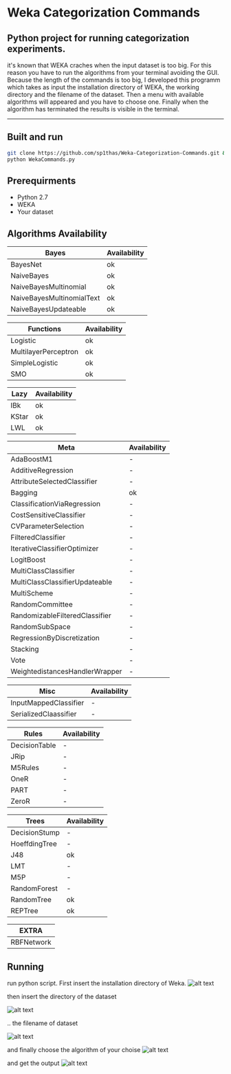 # Weka Categorization Commands
## Python project for running categorization experiments.
it's known that WEKA craches when the input dataset is too big. For this reason you have to run the algorithms from your terminal avoiding the GUI. Because the length of the commands is too big, I developed this programm which takes as input the installation directory of WEKA, the working directory and the filename of the dataset. Then a menu with available algorithms will appeared and you have to choose one. Finally when the algorithm has terminated the results is visible in the terminal.

---
## Built and run
```bash
git clone https://github.com/sp1thas/Weka-Categorization-Commands.git && cd Weka-Categorization-Commands
python WekaCommands.py
```

## Prerequirments
 - Python 2.7
 - WEKA
 - Your dataset


 ## Algorithms Availability

 | Bayes | Availability |
 |---|---|
 | BayesNet | ok |
 | NaiveBayes |ok |
 | NaiveBayesMultinomial | ok |
 | NaiveBayesMultinomialText | ok |
 | NaiveBayesUpdateable | ok |  

 | Functions | Availability |
 |---|---|
 | Logistic | ok |
 | MultilayerPerceptron | ok |
 | SimpleLogistic | ok |
 | SMO | ok |

 | Lazy | Availability |
 |---|---|
 | IBk | ok |
 | KStar | ok |
 | LWL | ok |

 | Meta | Availability |
 |---|---|
 | AdaBoostM1 | - |
 | AdditiveRegression | - |
 | AttributeSelectedClassifier | - |
 | Bagging | ok |
 | ClassificationViaRegression | - |
 | CostSensitiveClassifier | - |
 | CVParameterSelection | - |
 | FilteredClassifier | - |
 | IterativeClassifierOptimizer | - |
 | LogitBoost | - |
 | MultiClassClassifier | - |
 | MultiClassClassifierUpdateable | - |
 | MultiScheme | - |
 | RandomCommittee | - |
 | RandomizableFilteredClassifier | - |
 | RandomSubSpace | - |
 | RegressionByDiscretization | - |
 | Stacking | - |
 | Vote | - |
 | WeightedistancesHandlerWrapper | - |

 | Misc | Availability |
 |---|---|
 | InputMappedClassifier | - |
 | SerializedClaassifier | - |

 | Rules | Availability |
 |---|---|
 | DecisionTable | - |
 | JRip | - |
 | M5Rules | - |
 | OneR | - |
 | PART | - |
 | ZeroR | - |

 | Trees | Availability |
 |---|---|
 | DecisionStump | - |
 | HoeffdingTree | - |
 | J48 | ok |
 | LMT | - |
 | M5P | - |
 | RandomForest | - |
 | RandomTree | ok |
 | REPTree | ok |

 | EXTRA |
 |---|
 | RBFNetwork |


## Running

run python script. First insert the installation directory of Weka.
![alt text](screenshots/1.png "Run script...")

then insert the directory of the dataset

![alt text](screenshots/2.png "Run script...")

.. the filename of dataset

![alt text](screenshots/3.png "Run script...")

and finally choose the algorithm of your choise
![alt text](screenshots/4.png "Run script...")

and get the output
![alt text](screenshots/5.png "Run script...")
